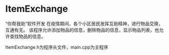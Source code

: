 # ItemExchange
“你帮我助”软件开发
在疫情期间，各个小区居民发挥互助精神，进行物品交换，互通有无。
该程序允许添加物品的信息，删除物品的信息，显示物品列表，也允许查找物品的信息。

ItemExchange.h为程序头文件，main.cpp为主程序
